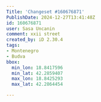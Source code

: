 ```yaml
---
Title: 'Changeset #160676871'
PublishDate: 2024-12-27T13:41:48Z
id: 160676871
user: Sasa Uncanin
comment: xxii street
created_by: iD 2.30.4
tags:
- Montenegro
- Budva
bbox:
  min_lon: 18.8417596
  min_lat: 42.2859407
  max_lon: 18.8425293
  max_lat: 42.2864454

---
```

